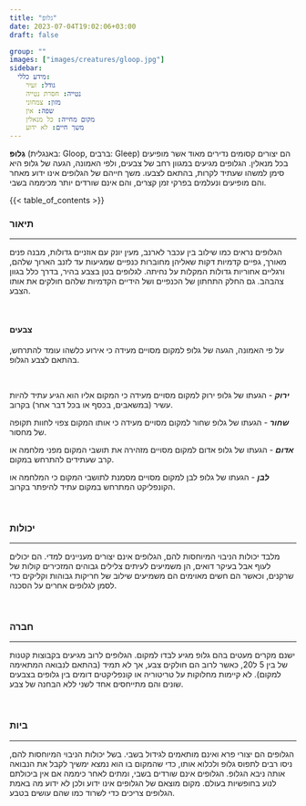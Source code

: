 ```yaml
---
title: "גלופ"
date: 2023-07-04T19:02:06+03:00
draft: false

group: ""
images: ["images/creatures/gloop.jpg"]
sidebar:
  מידע כללי:
    גודל: זעיר
    נטייה: חסרת נטייה
    מזון: צמחוני
    שפה: אין
    מקום מחייה: כל מנאלין
    משך חיים: לא ידוע
---
```


**גְלוּפּ** (באנגלית: Gloop, ברבים: Gleep) הם יצורים קסומים נדירים מאוד אשר מופיעים בכל מנאלין. הגלופים מגיעים במגוון רחב של צבעים, ולפי האמונה, הגעה של גלופ היא סימן למשהו שעתיד לקרות, בהתאם לצבעו. משך חייהם של הגלופים אינו ידוע מאחר והם מופיעים ונעלמים בפרקי זמן קצרים, והם אינם שורדים יותר מכיממה בשבי.

{{< table_of_contents >}}

### תיאור

---

הגלופים נראים כמו שילוב בין עכבר לארנב, מעין יונק עם אוזניים גדולות, מבנה פנים מאורך, גפיים קדמיות דקות שאליהן מחוברות כנפיים שמגיעות עד לזנב הארוך שלהם, ורגליים אחוריות גדולות המקלות על נחיתה. לגלופים בטן בצבע בהיר, בדרך כלל בגוון צהבהב. גם החלק התחתון של הכנפיים ושל הידיים הקדמיות שלהם חולקים את אותו הצבע.

&nbsp;

#### צבעים

על פי האמונה, הגעה של גלופ למקום מסויים מעידה כי אירוע כלשהו עומד להתרחש, בהתאם לצבע הגלופ.

&nbsp;

_**ירוק**_ - הגעתו של גלופ ירוק למקום מסויים מעידה כי המקום אליו הוא הגיע עתיד להיות עשיר (במשאבים, בכסף או בכל דבר אחר) בקרוב.

**_שחור_** - הגעתו של גלופ שחור למקום מסויים מעידה כי אותו המקום צפוי לחוות תקופה של מחסור.

**_אדום_** - הגעתו של גלופ אדום למקום מסויים מזהירה את תושבי המקום מפני מלחמה או קרב שעתידים להתרחש במקום.

**_לבן_** - הגעתו של גלופ לבן למקום מסויים מסמנת לתושבי המקום כי המלחמה או הקונפליקט המתרחש במקום עתיד להיפתר בקרוב.

&nbsp;

### יכולות

---

מלבד יכולות הניבוי המיוחסות להם, הגלופים אינם יצורים מעניינים למדי. הם יכולים לעוף אבל בעיקר דואים, הן משמיעים לעיתים צלילים גבוהים המזכירים קולות של שרקנים, וכאשר הם חשים מאוימים הם משמיעים שילוב של חריקות גבוהות וקליקים כדי לסמן לגלופים אחרים על הסכנה.

&nbsp;

### חברה

---

ישנם מקרים מעטים בהם גלופ מגיע לבדו למקום. הגלופים לרוב מגיעים בקבוצות קטנות של בין 5 ל20, כאשר לרוב הם חולקים צבע, אך לא תמיד (בהתאם לנבואה המתאימה למקום). לא קיימות מחלוקות על טריטוריה או קונפליקטים דומים בין גלופים בצבעים שונים והם מתייחסים אחד לשני ללא הבחנה של צבע.

&nbsp;

### ביות

---

הגלופים הם יצורי פרא ואינם מותאמים לגידול בשבי. בשל יכולות הניבוי המיוחסות להם, ניסו רבים לתפוס גלופ ולכלוא אותו, כדי שהמקום בו הוא נמצא ימשיך לקבל את הנבואה אותה ניבא הגלופ. הגלופים אינם שורדים בשבי, ומתים לאחר כיממה אם אין ביכולתם לנוע בחופשיות בעולם. מקום מוצאם של הגלופים אינו ידוע ולכן לא ידוע מה באמת הגלופים צריכים כדי לשרוד כמו שהם עושים בטבע.
